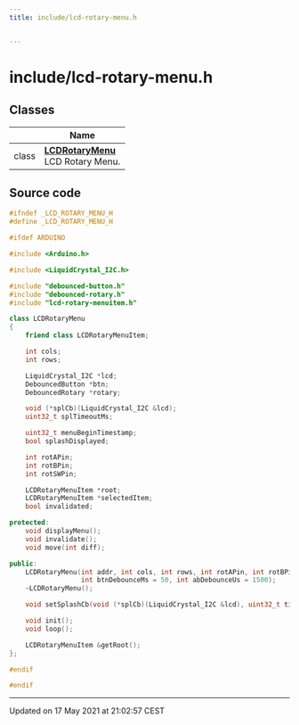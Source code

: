 ```yaml
---
title: include/lcd-rotary-menu.h


---
```


# include/lcd-rotary-menu.h








## Classes

|                | Name           |
| -------------- | -------------- |
| class | **[LCDRotaryMenu](https://github.com/devel0/iot-utils/tree/main/data/api/Classes/class_l_c_d_rotary_menu.md)** <br>LCD Rotary Menu.  |
















## Source code

```cpp
#ifndef _LCD_ROTARY_MENU_H
#define _LCD_ROTARY_MENU_H

#ifdef ARDUINO

#include <Arduino.h>

#include <LiquidCrystal_I2C.h>

#include "debounced-button.h"
#include "debounced-rotary.h"
#include "lcd-rotary-menuitem.h"

class LCDRotaryMenu
{
    friend class LCDRotaryMenuItem;

    int cols;
    int rows;

    LiquidCrystal_I2C *lcd;
    DebouncedButton *btn;
    DebouncedRotary *rotary;

    void (*splCb)(LiquidCrystal_I2C &lcd);
    uint32_t splTimeoutMs;

    uint32_t menuBeginTimestamp;
    bool splashDisplayed;

    int rotAPin;
    int rotBPin;
    int rotSWPin;

    LCDRotaryMenuItem *root;
    LCDRotaryMenuItem *selectedItem;
    bool invalidated;

protected:
    void displayMenu();
    void invalidate();
    void move(int diff);

public:
    LCDRotaryMenu(int addr, int cols, int rows, int rotAPin, int rotBPin, int rotSWPin, bool inverted = false,
                  int btnDebounceMs = 50, int abDebounceUs = 1500);
    ~LCDRotaryMenu();

    void setSplashCb(void (*splCb)(LiquidCrystal_I2C &lcd), uint32_t timeoutMs);

    void init();
    void loop();

    LCDRotaryMenuItem &getRoot();
};

#endif

#endif
```


-------------------------------

Updated on 17 May 2021 at 21:02:57 CEST
